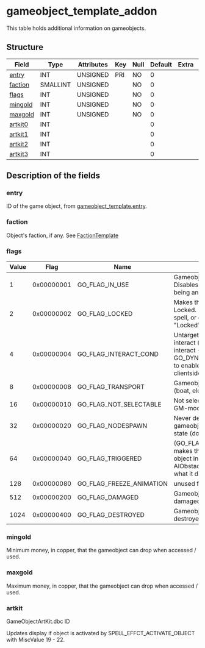 # gameobject\_template\_addon

This table holds additional information on gameobjects.

## Structure

| Field                                         | Type     | Attributes     | Key     | Null     | Default     | Extra     | Comment     |
| --------------------------------------------- | -------- | -------------- | ------- | -------- | ----------- | --------- | ----------- |
| [entry](#gameobject_template_addon-entry)     | INT      | UNSIGNED       | PRI     | NO       | 0           |           |             |
| [faction](#gameobject_template_addon-faction) | SMALLINT | UNSIGNED       |         | NO       | 0           |           |             |
| [flags](#gameobject_template_addon-flags)     | INT      | UNSIGNED       |         | NO       | 0           |           |             |
| [mingold](#mingold)                           | INT      | UNSIGNED       |         | NO       | 0           |           |             |
| [maxgold](#maxgold)                           | INT      | UNSIGNED       |         | NO       | 0           |           |             |
| [artkit0](#artkit)                            | INT      |                |         |          | 0           |           |             |
| [artkit1](#artkit)                            | INT      |                |         |          | 0           |           |             |
| [artkit2](#artkit)                            | INT      |                |         |          | 0           |           |             |
| [artkit3](#artkit)                            | INT      |                |         |          | 0           |           |             |

## Description of the fields

### entry

ID of the game object, from [gameobject\_template.entry](gameobject_template.md#entry).

### faction

Object's faction, if any. See [FactionTemplate](FactionTemplate)

### flags

| Value | Flag       | Name                        | Comment                                                                                                                  |
| ----- | ---------- | --------------------------- | ------------------------------------------------------------------------------------------------------------------------ |
| 1     | 0x00000001 | GO\_FLAG\_IN\_USE           | Gameobject in use - Disables interaction while being animated                                                            |
| 2     | 0x00000002 | GO\_FLAG\_LOCKED            | Makes the Gameobject Locked. Requires a key, spell, or event to be opened. "Locked" appears in tooltip                   |
| 4     | 0x00000004 | GO\_FLAG\_INTERACT\_COND    | Untargetable, cannot interact (condition to interact - requires GO_DYNFLAG_LO_ACTIVATE to enable interaction clientside) |
| 8     | 0x00000008 | GO\_FLAG\_TRANSPORT         | Gameobject can transport (boat, elevator, car)                                                                           |
| 16    | 0x00000010 | GO\_FLAG\_NOT\_SELECTABLE   | Not selectable (Not even in GM-mode)                                                                                     |
| 32    | 0x00000020 | GO\_FLAG\_NODESPAWN         | Never despawns. Typical for gameobjects with on/off state (doors for example)                                            |
| 64    | 0x00000040 | GO\_FLAG\_TRIGGERED         | (GO_FLAG_AI_OBSTACLE) makes the client register the object in something called AIObstacleMgr, unknown what it does       |
| 128   | 0x00000080 | GO\_FLAG\_FREEZE\_ANIMATION | unused from AzerothCore                                                                                                  |
| 512   | 0x00000200 | GO\_FLAG\_DAMAGED           | Gameobject has been siege damaged                                                                                        |
| 1024  | 0x00000400 | GO\_FLAG\_DESTROYED         | Gameobject has been destroyed                                                                                            |

### mingold

Minimum money, in copper, that the gameobject can drop when accessed / used.

### maxgold

Maximum money, in copper, that the gameobject can drop when accessed / used.

### artkit

GameObjectArtKit.dbc ID

Updates display if object is activated by SPELL_EFFCT_ACTIVATE_OBJECT with MiscValue 19 - 22.
